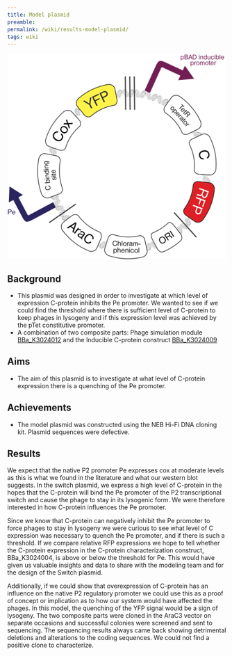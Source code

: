 ```yaml
---
title: Model plasmid
preamble:
permalink: /wiki/results-model-plasmid/
tags: wiki
---
```


![](/static/img/wiki/project/results-model-plasmid-01.png)

## Background

-   This plasmid was designed in order to investigate at which level of expression C-protein inhibits the Pe promoter. We wanted to see if we could find the threshold where there is sufficient level of C-protein to keep phages in lysogeny and if this expression level was achieved by the pTet constitutive promoter.
-   A combination of two composite parts: Phage simulation module [BBa_K3024012](http://parts.igem.org/Part:BBa_K3024012) and the Inducible C-protein construct [BBa_K3024009](http://parts.igem.org/Part:BBa_K3024009)

## Aims

-   The aim of this plasmid is to investigate at what level of C-protein expression there is a quenching of the Pe promoter.

## Achievements

-   The model plasmid was constructed using the NEB Hi-Fi DNA cloning kit. Plasmid sequences were defective.

## Results

We expect that the native P2 promoter Pe expresses cox at moderate levels as this is what we found in the literature and what our western blot suggests. In the switch plasmid, we express a high level of C-protein in the hopes that the C-protein will bind the Pe promoter of the P2 transcriptional switch and cause the phage to stay in its lysogenic form. We were therefore interested in how C-protein influences the Pe promoter.

Since we know that C-protein can negatively inhibit the Pe promoter to force phages to stay in lysogeny we were curious to see what level of C expression was necessary to quench the Pe promoter, and if there is such a threshold. If we compare relative RFP expressions we hope to tell whether the C-protein expression in the C-protein characterization construct, BBa_K3024004, is above or below the threshold for Pe. This would have given us valuable insights and data to share with the modeling team and for the design of the Switch plasmid.

Additionally, if we could show that overexpression of C-protein has an influence on the native P2 regulatory promoter we could use this as a proof of concept or implication as to how our system would have affected the phages. In this model, the quenching of the YFP signal would be a sign of lysogeny. The two composite parts were cloned in the AraC3 vector on separate occasions and successful colonies were screened and sent to sequencing. The sequencing results always came back showing detrimental deletions and alterations to the coding sequences. We could not find a positive clone to characterize.

